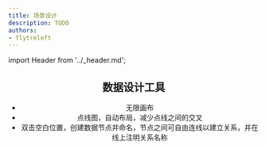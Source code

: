 ```yaml
---
title: 场景设计
description: TODO
authors:
- flytreleft
---
```


import Header from '../_header.md';

<Header />


## 数据设计工具

- 无限画布
- 点线图，自动布局，减少点线之间的交叉
- 双击空白位置，创建数据节点并命名，节点之间可自由连线以建立关系，并在线上注明关系名称
